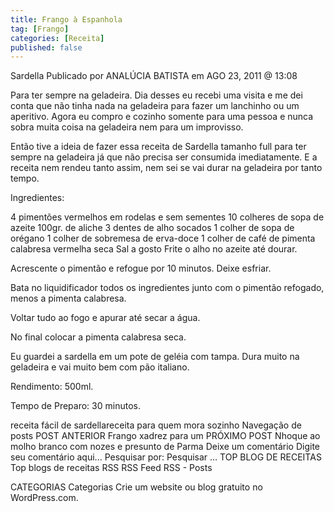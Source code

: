 ```yaml
---
title: Frango à Espanhola
tag: [Frango]
categories: [Receita]
published: false
---
```


Sardella
Publicado por ANALÚCIA BATISTA em AGO 23, 2011 @ 13:08

Para ter sempre na geladeira.
Dia desses eu recebi uma visita e me dei conta que não tinha nada na geladeira para fazer um lanchinho ou um aperitivo. Agora eu compro e cozinho somente para uma pessoa e nunca sobra muita coisa na geladeira nem para um improvisso.

Então tive a ideia de fazer essa receita de Sardella tamanho full para ter sempre na geladeira já que não precisa ser consumida imediatamente. E a receita nem rendeu tanto assim, nem sei se vai durar na geladeira por tanto tempo.

Ingredientes:

4 pimentões vermelhos em rodelas e sem sementes
10 colheres de sopa de azeite
100gr. de aliche
3 dentes de alho socados
1 colher de sopa de orégano
1 colher de sobremesa de erva-doce
1 colher de café de pimenta calabresa vermelha seca
Sal a gosto
Frite o alho no azeite até dourar.

Acrescente o pimentão e refogue por 10 minutos. Deixe esfriar.

Bata no liquidificador todos os ingredientes junto com o pimentão refogado, menos a pimenta calabresa.

Voltar tudo ao fogo e apurar até secar a água.

No final colocar a pimenta calabresa seca.

Eu guardei a sardella em um pote de geléia com tampa. Dura muito na geladeira e vai muito bem com pão italiano.

Rendimento: 500ml.

Tempo de Preparo: 30 minutos.



receita fácil de sardellareceita para quem mora sozinho
Navegação de posts
POST ANTERIOR
Frango xadrez para um
PRÓXIMO POST
Nhoque ao molho branco com nozes e presunto de Parma
Deixe um comentário
Digite seu comentário aqui...
Pesquisar por:
Pesquisar …
TOP BLOG DE RECEITAS
Top blogs de receitas
RSS
RSS Feed RSS - Posts

CATEGORIAS
Categorias
Crie um website ou blog gratuito no WordPress.com.
